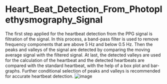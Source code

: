 # Heart_Beat_Detection_From_Photoplethysmography_Signal
The first step applied for the heartbeat detection from the PPG signal is filtration of the signal. In this process, a
band-pass filter is used to remove frequency components that are above 5 Hz and below 0.5 Hz. Then the peaks and
valleys of the signal are detected by comparing the moving average signal with the filtered signal. At last, the detected valleys
are used for the calculation of the heartbeat and the detected heartbeats are compared with the standard heartbeat,
with the help of a box plot and bar-graphs. Further conditional selection of peaks and valleys is recommended for
accurate heartbeat detection.
![image](https://user-images.githubusercontent.com/87676441/228353365-226fbca7-fc63-4151-b8fc-513ae2657ade.png)

